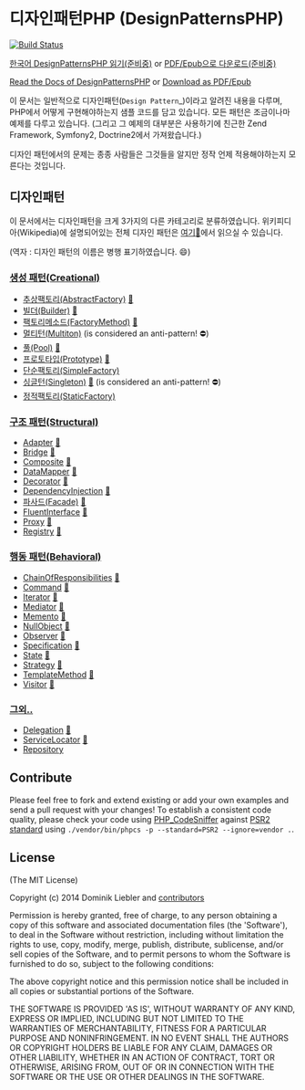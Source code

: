 # 디자인패턴PHP (DesignPatternsPHP)

[![Build Status](https://travis-ci.org/domnikl/DesignPatternsPHP.png?branch=master)](https://travis-ci.org/domnikl/DesignPatternsPHP)

[한국어 DesignPatternsPHP 읽기(준비중)](http://designpatternsphpko.readthedocs.org)
or [PDF/Epub으로 다운로드(준비중)](https://readthedocsko.org/projects/designpatternsphp/downloads/)

[Read the Docs of DesignPatternsPHP](http://designpatternsphp.readthedocs.org)
or [Download as PDF/Epub](https://readthedocs.org/projects/designpatternsphp/downloads/)

이 문서는 일반적으로 디자인패턴(`Design Pattern`_)이라고 알려진 내용을 다루며, PHP에서 어떻게 구현해야하는지 샘플
코드를 담고 있습니다. 모든 패턴은 조금이나마 예제를 다루고 있습니다. (그리고 그 예제의 대부분은 사용하기에 친근한 Zend Framework, Symfony2, Doctrine2에서 가져왔습니다.)

디자인 패턴에서의 문제는 종종 사람들은 그것들을 알지만 정작 언제 적용해야하는지 모른다는 것입니다.

## 디자인패턴

이 문서에서는 디자인패턴을 크게 3가지의 다른 카테고리로 분류하였습니다. 위키피디아(Wikipedia)에 설명되어있는 전체 디자인 패턴은 [여기:notebook:](http://en.wikipedia.org/wiki/Software_design_pattern)에서 읽으실 수 있습니다.

(역자 : 디자인 패턴의 이름은 병행 표기하였습니다. :smile:)

### [생성 패턴(Creational)](Creational)

* [추상팩토리(AbstractFactory)](Creational/AbstractFactory) [:notebook:](http://en.wikipedia.org/wiki/Abstract_factory_pattern)
* [빌더(Builder)](Creational/Builder) [:notebook:](http://en.wikipedia.org/wiki/Builder_pattern)
* [팩토리메소드(FactoryMethod)](Creational/FactoryMethod) [:notebook:](http://en.wikipedia.org/wiki/Factory_method_pattern)
* [멀티턴(Multiton)](Creational/Multiton) (is considered an anti-pattern! :no_entry:)
* [풀(Pool)](Creational/Pool) [:notebook:](http://en.wikipedia.org/wiki/Object_pool_pattern)
* [프로토타입(Prototype)](Creational/Prototype) [:notebook:](http://en.wikipedia.org/wiki/Prototype_pattern)
* [단순팩토리(SimpleFactory)](Creational/SimpleFactory)
* [싱글턴(Singleton)](Creational/Singleton) [:notebook:](http://en.wikipedia.org/wiki/Singleton_pattern) (is considered an anti-pattern! :no_entry:)
* [정적팩토리(StaticFactory)](Creational/StaticFactory)

### [구조 패턴(Structural)](Structural)

* [Adapter](Structural/Adapter) [:notebook:](http://en.wikipedia.org/wiki/Adapter_pattern)
* [Bridge](Structural/Bridge) [:notebook:](http://en.wikipedia.org/wiki/Bridge_pattern)
* [Composite](Structural/Composite) [:notebook:](http://en.wikipedia.org/wiki/Composite_pattern)
* [DataMapper](Structural/DataMapper) [:notebook:](http://en.wikipedia.org/wiki/Data_mapper_pattern)
* [Decorator](Structural/Decorator) [:notebook:](http://en.wikipedia.org/wiki/Decorator_pattern)
* [DependencyInjection](Structural/DependencyInjection) [:notebook:](http://en.wikipedia.org/wiki/Dependency_injection)
* [파사드(Facade)](Structural/Facade) [:notebook:](http://en.wikipedia.org/wiki/Facade_pattern)
* [FluentInterface](Structural/FluentInterface) [:notebook:](http://en.wikipedia.org/wiki/Fluent_interface)
* [Proxy](Structural/Proxy) [:notebook:](http://en.wikipedia.org/wiki/Proxy_pattern)
* [Registry](Structural/Registry) [:notebook:](http://en.wikipedia.org/wiki/Service_locator_pattern)

### [행동 패턴(Behavioral)](Behavioral)

* [ChainOfResponsibilities](Behavioral/ChainOfResponsibilities) [:notebook:](http://en.wikipedia.org/wiki/Chain_of_responsibility_pattern)
* [Command](Behavioral/Command) [:notebook:](http://en.wikipedia.org/wiki/Command_pattern)
* [Iterator](Behavioral/Iterator) [:notebook:](http://en.wikipedia.org/wiki/Iterator_pattern)
* [Mediator](Behavioral/Mediator) [:notebook:](http://en.wikipedia.org/wiki/Mediator_pattern)
* [Memento](Behavioral/Memento) [:notebook:](http://en.wikipedia.org/wiki/Memento_pattern)
* [NullObject](Behavioral/NullObject) [:notebook:](http://en.wikipedia.org/wiki/Null_Object_pattern)
* [Observer](Behavioral/Observer) [:notebook:](http://en.wikipedia.org/wiki/Observer_pattern)
* [Specification](Behavioral/Specification) [:notebook:](http://en.wikipedia.org/wiki/Specification_pattern)
* [State](Behavioral/State) [:notebook:](http://en.wikipedia.org/wiki/State_pattern)
* [Strategy](Behavioral/Strategy) [:notebook:](http://en.wikipedia.org/wiki/Strategy_pattern)
* [TemplateMethod](Behavioral/TemplateMethod) [:notebook:](http://en.wikipedia.org/wiki/Template_method_pattern)
* [Visitor](Behavioral/Visitor) [:notebook:](http://en.wikipedia.org/wiki/Visitor_pattern)

### [그외..](More)
* [Delegation](More/Delegation) [:notebook:](http://en.wikipedia.org/wiki/Delegation_pattern)
* [ServiceLocator](More/ServiceLocator) [:notebook:](http://en.wikipedia.org/wiki/Service_locator_pattern)
* [Repository](More/Repository)

## Contribute

Please feel free to fork and extend existing or add your own examples and send a pull request with your changes!
To establish a consistent code quality, please check your code using [PHP_CodeSniffer](https://github.com/squizlabs/PHP_CodeSniffer) against [PSR2 standard](https://github.com/php-fig/fig-standards/blob/master/accepted/PSR-2-coding-style-guide.md) using `./vendor/bin/phpcs -p --standard=PSR2 --ignore=vendor .`.

## License

(The MIT License)

Copyright (c) 2014 Dominik Liebler and [contributors](https://github.com/domnikl/DesignPatternsPHP/graphs/contributors)

Permission is hereby granted, free of charge, to any person obtaining
a copy of this software and associated documentation files (the
'Software'), to deal in the Software without restriction, including
without limitation the rights to use, copy, modify, merge, publish,
distribute, sublicense, and/or sell copies of the Software, and to
permit persons to whom the Software is furnished to do so, subject to
the following conditions:

The above copyright notice and this permission notice shall be
included in all copies or substantial portions of the Software.

THE SOFTWARE IS PROVIDED 'AS IS', WITHOUT WARRANTY OF ANY KIND,
EXPRESS OR IMPLIED, INCLUDING BUT NOT LIMITED TO THE WARRANTIES OF
MERCHANTABILITY, FITNESS FOR A PARTICULAR PURPOSE AND NONINFRINGEMENT.
IN NO EVENT SHALL THE AUTHORS OR COPYRIGHT HOLDERS BE LIABLE FOR ANY
CLAIM, DAMAGES OR OTHER LIABILITY, WHETHER IN AN ACTION OF CONTRACT,
TORT OR OTHERWISE, ARISING FROM, OUT OF OR IN CONNECTION WITH THE
SOFTWARE OR THE USE OR OTHER DEALINGS IN THE SOFTWARE.
